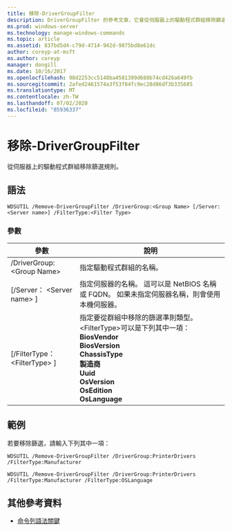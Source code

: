 ```yaml
---
title: 移除-DriverGroupFilter
description: DriverGroupFilter 的參考文章，它會從伺服器上的驅動程式群組移除篩選規則。
ms.prod: windows-server
ms.technology: manage-windows-commands
ms.topic: article
ms.assetid: 837bd5d4-c79d-4714-942d-9875bd8e61dc
author: coreyp-at-msft
ms.author: coreyp
manager: dongill
ms.date: 10/16/2017
ms.openlocfilehash: 98d2253cc5148ba4581399d688b74cd426a649fb
ms.sourcegitcommit: 2afed2461574a3f53f84fc9ec28d86df3b335685
ms.translationtype: MT
ms.contentlocale: zh-TW
ms.lasthandoff: 07/02/2020
ms.locfileid: "85936337"
---
```

# <a name="remove-drivergroupfilter"></a>移除-DriverGroupFilter



從伺服器上的驅動程式群組移除篩選規則。

## <a name="syntax"></a>語法

```
WDSUTIL /Remove-DriverGroupFilter /DriverGroup:<Group Name> [/Server:<Server name>] /FilterType:<Filter Type>
```

### <a name="parameters"></a>參數

|參數|說明|
|---------|-----------|
|/DriverGroup:\<Group Name>|指定驅動程式群組的名稱。|
|[/Server： \<Server name> ]|指定伺服器的名稱。 這可以是 NetBIOS 名稱或 FQDN。 如果未指定伺服器名稱，則會使用本機伺服器。|
|[/FilterType： \<FilterType> ]|指定要從群組中移除的篩選準則類型。 \<FilterType>可以是下列其中一項：</br>**BiosVendor**</br>**BiosVersion**</br>**ChassisType**</br>**製造商**</br>**Uuid**</br>**OsVersion**</br>**OsEdition**</br>**OsLanguage**|

## <a name="examples"></a>範例

若要移除篩選，請輸入下列其中一項：
```
WDSUTIL /Remove-DriverGroupFilter /DriverGroup:PrinterDrivers /FilterType:Manufacturer
```
```
WDSUTIL /Remove-DriverGroupFilter /DriverGroup:PrinterDrivers /FilterType:Manufacturer /FilterType:OSLanguage
```

## <a name="additional-references"></a>其他參考資料

- [命令列語法關鍵](command-line-syntax-key.md)